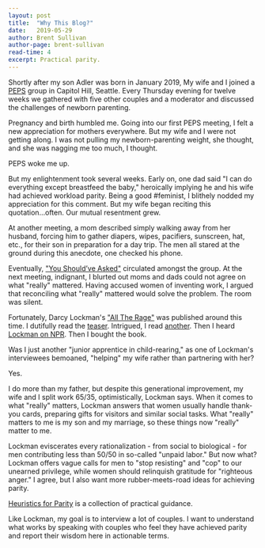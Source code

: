 ```yaml
---
layout: post
title:  "Why This Blog?"
date:   2019-05-29
author: Brent Sullivan
author-page: brent-sullivan
read-time: 4
excerpt: Practical parity.
---
```


Shortly after my son Adler was born in January 2019, My wife and I joined a [PEPS](https://www.peps.org/) group in Capitol Hill, Seattle. Every Thursday evening for twelve weeks we gathered with five other couples and a moderator and discussed the challenges of newborn parenting.

Pregnancy and birth humbled me. Going into our first PEPS meeting, I felt a new appreciation for mothers everywhere. But my wife and I were not getting along. I was not pulling my newborn-parenting weight, she thought, and she was nagging me too much, I thought. 

PEPS woke me up.

But my enlightenment took several weeks. Early on, one dad said "I can do everything except breastfeed the baby," heroically implying he and his wife had achieved workload parity. Being a good #feminist, I blithely nodded my appreciation for this comment. But my wife began reciting this quotation...often. Our mutual resentment grew.

At another meeting, a mom described simply walking away from her husband, forcing him to gather diapers, wipes, pacifiers, sunscreen, hat, etc., for their son in preparation for a day trip. The men all stared at the ground during this anecdote, one checked his phone.

Eventually, ["You Should’ve Asked"](https://english.emmaclit.com/2017/05/20/you-shouldve-asked/) circulated amongst the group. At the next meeting, indignant, I blurted out moms and dads could not agree on what "really" mattered. Having accused women of inventing work, I argued that reconciling what "really" mattered would solve the problem. The room was silent.

Fortunately, Darcy Lockman's ["All The Rage"](https://darcylockman.com/all-the-rage) was published around this time. I dutifully read the [teaser](https://www.nytimes.com/2019/05/04/opinion/sunday/men-parenting.html). Intrigued, I read [another](https://www.theatlantic.com/ideas/archive/2019/05/mothers-shouldnt-be-grateful-their-husbands-help/588787/). Then I heard [Lockman on NPR](https://www.npr.org/2019/05/12/722173367/all-the-rage-isn-t-about-moms-having-it-all-it-s-about-moms-doing-it-all). Then I bought the book. 

Was I just another "junior apprentice in child-rearing," as one of Lockman's interviewees bemoaned, "helping" my wife rather than partnering with her?

Yes.

I do more than my father, but despite this generational improvement, my wife and I split work 65/35, optimistically, Lockman says. When it comes to what "really" matters, Lockman answers that women usually handle thank-you cards, preparing gifts for visitors and similar social tasks. What "really" matters to me is my son and my marriage, so these things now "really" matter to me.

Lockman eviscerates every rationalization - from social to biological - for men contributing less than 50/50 in so-called "unpaid labor." But now what? Lockman offers vague calls for men to "stop resisting" and "cop" to our unearned privilege, while women should relinquish gratitude for "righteous anger." I agree, but I also want more rubber-meets-road ideas for achieving parity.

[Heuristics for Parity](/) is a collection of practical guidance.

Like Lockman, my goal is to interview a lot of couples. I want to understand what works by speaking with couples who feel they have achieved parity and report their wisdom here in actionable terms.
